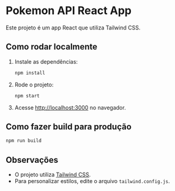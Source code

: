 # Pokemon API React App

Este projeto é um app React que utiliza Tailwind CSS.

## Como rodar localmente

1. Instale as dependências:
   ```bash
   npm install
   ```

2. Rode o projeto:
   ```bash
   npm start
   ```

3. Acesse [http://localhost:3000](http://localhost:3000) no navegador.

## Como fazer build para produção

```bash
npm run build
```

## Observações

- O projeto utiliza [Tailwind CSS](https://tailwindcss.com/).
- Para personalizar estilos, edite o arquivo `tailwind.config.js`.